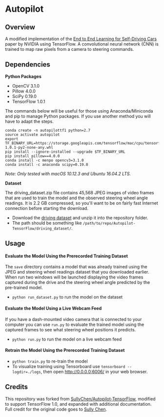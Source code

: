 # Autopilot

## Overview

A modified implementation of the
[End to End Learning for Self-Driving Cars](https://arxiv.org/abs/1604.07316)
paper by NVIDIA using TensorFlow. A convolutional neural network (CNN) is
trained to map raw pixels from a camera to steering commands.

## Dependencies

**Python Packages**
* OpenCV 3.1.0
* Pillow 4.0.0
* SciPy 0.19.0
* TensorFlow 1.0.1

The commands below will be useful for those using Anaconda/Miniconda and pip to
manage Python packages.  If you use another method you will have to adapt the
steps.
```
conda create -n autopilottf1 python=2.7
source activate autopilot
export TF_BINARY_URL=https://storage.googleapis.com/tensorflow/mac/cpu/tensorflow-1.0.1-py2-none-any.whl
pip install --ignore-installed --upgrade $TF_BINARY_URL
pip install pillow==4.0.0
conda install -c menpo opencv3=3.1.0
conda install -c anaconda scipy=0.19.0
```

_Note: Only tested with macOS 10.12.3 and Ubuntu 16.04.2 LTS._

**Dataset**

The driving_dataset.zip file contains 45,568 JPEG images of video frames that
are used to train the model and the observed steering wheel angle readings.  It
is 2.2 GB compressed, so you'll want to be on fairly fast Internet connection
before starting the download.
* Download the [driving dataset](http://bit.ly/autopilot-dataset) and unzip it
into the repository folder.
* The path should be something like
`/path/to/repo/Autopilot-TensorFlow/driving_dataset/`.

## Usage

#### Evaluate the Model Using the Prerecorded Training Dataset
The `save` directory contains a model that was already trained using the
JPEG and steering wheel readings dataset that you downloaded earlier.  When run
two windows will be launched displaying the video frames captured during the
drive and the steering wheel angle predicted by the pre-trained model.
* `python run_dataset.py` to run the model on the dataset

#### Evaluate the Model Using a Live Webcam Feed
If you have a dash-mounted video camera that is connected to your computer you
can use `run.py` to evaluate the trained model using the captured frames to see
what steering wheel positions it predicts.
* `python run.py` to run the model on a live webcam feed

#### Retrain the Model Using the Prerecorded Training Dataset
* `python train.py` to re-train the model
* To visualize training using Tensorboard use `tensorboard --logdir=./logs`, then open http://0.0.0.0:6006/ in your web browser.

## Credits
This repository was forked from [SullyChen/Autopilot-TensorFlow](https://github.com/SullyChen/Autopilot-TensorFlow), modified to support TensorFlow 1.0, and expanded with additional
documentation.  Full credit for the original code goes to [Sully Chen](https://github.com/SullyChen).
